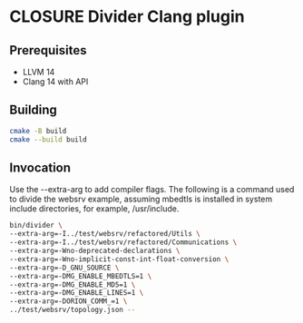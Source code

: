 # CLOSURE Divider Clang plugin

## Prerequisites

- LLVM 14
- Clang 14 with API

## Building

```bash
cmake -B build
cmake --build build
```

## Invocation 

Use the --extra-arg to add compiler flags. The following is a command used to divide the websrv example, assuming mbedtls is installed in system include directories, for example, /usr/include.

```bash
bin/divider \
--extra-arg=-I../test/websrv/refactored/Utils \
--extra-arg=-I../test/websrv/refactored/Communications \
--extra-arg=-Wno-deprecated-declarations \
--extra-arg=-Wno-implicit-const-int-float-conversion \
--extra-arg=-D_GNU_SOURCE \
--extra-arg=-DMG_ENABLE_MBEDTLS=1 \
--extra-arg=-DMG_ENABLE_MD5=1 \
--extra-arg=-DMG_ENABLE_LINES=1 \
--extra-arg=-DORION_COMM_=1 \
../test/websrv/topology.json --
```
